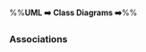 <link rel="stylesheet" href="{{baseUrl}}/css/textbook.css">

<div class="website-content">

%%**UML :arrow_right: Class Diagrams :arrow_right:**%%

### Associations

<div id="main">

<include src="./basic/topicPanel.md" />
<include src="./navigability/topicPanel.md" />
<include src="./roles/topicPanel.md" />
<include src="./labels/topicPanel.md" />
<include src="./multiplicity/topicPanel.md" />

</div>
</div>
